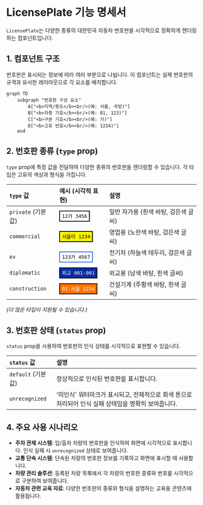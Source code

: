 # LicensePlate 기능 명세서

`LicensePlate`는 다양한 종류의 대한민국 자동차 번호판을 시각적으로 정확하게 렌더링하는 컴포넌트입니다.

## 1. 컴포넌트 구조

번호판은 표시되는 정보에 따라 여러 부분으로 나뉩니다. 이 컴포넌트는 실제 번호판의 규격과 유사한 레이아웃으로 각 요소를 배치합니다.

```mermaid
graph TD
    subgraph "번호판 구성 요소"
        A["<b>지역/용도</b><br/>(예: 서울, 국방)"]
        B["<b>차종 기호</b><br/>(예: 01, 123)"]
        C["<b>구분 기호</b><br/>(예: 가)"]
        D["<b>고유 번호</b><br/>(예: 1234)"]
    end
```

## 2. 번호판 종류 (`type` prop)

`type` prop에 특정 값을 전달하여 다양한 종류의 번호판을 렌더링할 수 있습니다. 각 타입은 고유의 색상과 형식을 가집니다.

| `type` 값          | 예시 (시각적 표현)                                                                                                                | 설명                                 |
| :----------------- | :-------------------------------------------------------------------------------------------------------------------------------- | :----------------------------------- |
| `private` (기본값) | <span style="border: 2px solid #000; background: #fff; color: #000; padding: 5px; font-family: monospace;">12가 3456</span>       | 일반 자가용 (흰색 바탕, 검은색 글씨) |
| `commercial`       | <span style="border: 2px solid #000; background: #FEF300; color: #000; padding: 5px; font-family: monospace;">서울아 1234</span>  | 영업용 (노란색 바탕, 검은색 글씨)    |
| `ev`               | <span style="border: 2px solid #3366FF; background: #fff; color: #000; padding: 5px; font-family: monospace;">123가 4567</span>   | 전기차 (하늘색 테두리, 검은색 글씨)  |
| `diplomatic`       | <span style="border: 2px solid #000; background: #0A2DA6; color: #fff; padding: 5px; font-family: monospace;">외교 001-001</span> | 외교용 (남색 바탕, 흰색 글씨)        |
| `construction`     | <span style="border: 2px solid #000; background: #FF7400; color: #fff; padding: 5px; font-family: monospace;">01 서울 1234</span> | 건설기계 (주황색 바탕, 흰색 글씨)    |

_(더 많은 타입이 지원될 수 있습니다.)_

## 3. 번호판 상태 (`status` prop)

`status` prop을 사용하여 번호판의 인식 상태를 시각적으로 표현할 수 있습니다.

| `status` 값        | 설명                                                                                                |
| :----------------- | :-------------------------------------------------------------------------------------------------- |
| `default` (기본값) | 정상적으로 인식된 번호판을 표시합니다.                                                              |
| `unrecognized`     | '미인식' 워터마크가 표시되고, 전체적으로 회색 톤으로 처리되어 인식 실패 상태임을 명확히 보여줍니다. |

## 4. 주요 사용 시나리오

- **주차 관제 시스템**: 입/출차 차량의 번호판을 인식하여 화면에 시각적으로 표시합니다. 인식 실패 시 `unrecognized` 상태로 보여줍니다.
- **교통 단속 시스템**: 단속된 차량의 번호판 정보를 기록하고 화면에 표시할 때 사용합니다.
- **차량 관리 솔루션**: 등록된 차량 목록에서 각 차량의 번호판 종류와 번호를 시각적으로 구분하여 보여줍니다.
- **자동차 관련 교육 자료**: 다양한 번호판의 종류와 형식을 설명하는 교육용 콘텐츠에 활용됩니다.
